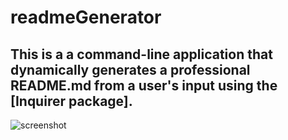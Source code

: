 # readmeGenerator
## This is a a command-line application that dynamically generates a professional README.md from a user's input using the [Inquirer package]. 
![screenshot](./screenShot.png)
